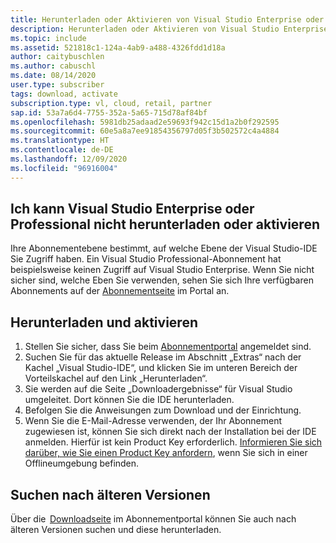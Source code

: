 ```yaml
---
title: Herunterladen oder Aktivieren von Visual Studio Enterprise oder Professional nicht möglich
description: Herunterladen oder Aktivieren von Visual Studio Enterprise oder Professional über die Visual Studio-Abonnements nicht möglich
ms.topic: include
ms.assetid: 521818c1-124a-4ab9-a488-4326fdd1d18a
author: caitybuschlen
ms.author: cabuschl
ms.date: 08/14/2020
user.type: subscriber
tags: download, activate
subscription.type: vl, cloud, retail, partner
sap.id: 53a7a6d4-7755-352a-5a65-715d78af84bf
ms.openlocfilehash: 5981db25adaad2e59693f942c15d1a2b0f292595
ms.sourcegitcommit: 60e5a8a7ee91854356797d05f3b502572c4a4884
ms.translationtype: HT
ms.contentlocale: de-DE
ms.lasthandoff: 12/09/2020
ms.locfileid: "96916004"
---
```

## <a name="im-unable-to-download-or-activate-visual-studio-enterprise-or-professional"></a>Ich kann Visual Studio Enterprise oder Professional nicht herunterladen oder aktivieren

Ihre Abonnementebene bestimmt, auf welche Ebene der Visual Studio-IDE Sie Zugriff haben. Ein Visual Studio Professional-Abonnement hat beispielsweise keinen Zugriff auf Visual Studio Enterprise. Wenn Sie nicht sicher sind, welche Eben Sie verwenden, sehen Sie sich Ihre verfügbaren Abonnements auf der [Abonnementseite](https://my.visualstudio.com/subscriptions) im Portal an.    

## <a name="how-to-download-and-activate"></a>Herunterladen und aktivieren 

1. Stellen Sie sicher, dass Sie beim [Abonnementportal](https://my.visualstudio.com/benefits) angemeldet sind.  
1. Suchen Sie für das aktuelle Release im Abschnitt „Extras“ nach der Kachel „Visual Studio-IDE“, und klicken Sie im unteren Bereich der Vorteilskachel auf den Link „Herunterladen“. 
1. Sie werden auf die Seite „Downloadergebnisse“ für Visual Studio umgeleitet. Dort können Sie die IDE herunterladen.
1. Befolgen Sie die Anweisungen zum Download und der Einrichtung.
1. Wenn Sie die E-Mail-Adresse verwenden, der Ihr Abonnement zugewiesen ist, können Sie sich direkt nach der Installation bei der IDE anmelden. Hierfür ist kein Product Key erforderlich. [Informieren Sie sich darüber, wie Sie einen Product Key anfordern](https://docs.microsoft.com/visualstudio/subscriptions/find-keys), wenn Sie sich in einer Offlineumgebung befinden. 

## <a name="find-an-older-version"></a>Suchen nach älteren Versionen

Über die  [Downloadseite](https://my.visualstudio.com/Downloads?PId=6545) im Abonnementportal können Sie auch nach älteren Versionen suchen und diese herunterladen.